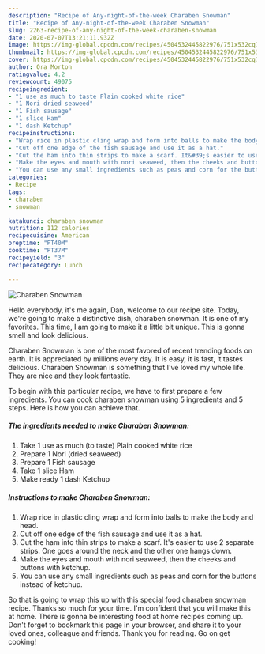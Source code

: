 ```yaml
---
description: "Recipe of Any-night-of-the-week Charaben Snowman"
title: "Recipe of Any-night-of-the-week Charaben Snowman"
slug: 2263-recipe-of-any-night-of-the-week-charaben-snowman
date: 2020-07-07T13:21:11.932Z
image: https://img-global.cpcdn.com/recipes/4504532445822976/751x532cq70/charaben-snowman-recipe-main-photo.jpg
thumbnail: https://img-global.cpcdn.com/recipes/4504532445822976/751x532cq70/charaben-snowman-recipe-main-photo.jpg
cover: https://img-global.cpcdn.com/recipes/4504532445822976/751x532cq70/charaben-snowman-recipe-main-photo.jpg
author: Ora Morton
ratingvalue: 4.2
reviewcount: 49075
recipeingredient:
- "1 use as much to taste Plain cooked white rice"
- "1 Nori dried seaweed"
- "1 Fish sausage"
- "1 slice Ham"
- "1 dash Ketchup"
recipeinstructions:
- "Wrap rice in plastic cling wrap and form into balls to make the body and head."
- "Cut off one edge of the fish sausage and use it as a hat."
- "Cut the ham into thin strips to make a scarf. It&#39;s easier to use 2 separate strips. One goes around the neck and the other one hangs down."
- "Make the eyes and mouth with nori seaweed, then the cheeks and buttons with ketchup."
- "You can use any small ingredients such as peas and corn for the buttons instead of ketchup."
categories:
- Recipe
tags:
- charaben
- snowman

katakunci: charaben snowman 
nutrition: 112 calories
recipecuisine: American
preptime: "PT40M"
cooktime: "PT37M"
recipeyield: "3"
recipecategory: Lunch

---
```



![Charaben Snowman](https://img-global.cpcdn.com/recipes/4504532445822976/751x532cq70/charaben-snowman-recipe-main-photo.jpg)

Hello everybody, it's me again, Dan, welcome to our recipe site. Today, we're going to make a distinctive dish, charaben snowman. It is one of my favorites. This time, I am going to make it a little bit unique. This is gonna smell and look delicious.

Charaben Snowman is one of the most favored of recent trending foods on earth. It is appreciated by millions every day. It is easy, it is fast, it tastes delicious. Charaben Snowman is something that I've loved my whole life. They are nice and they look fantastic.




To begin with this particular recipe, we have to first prepare a few ingredients. You can cook charaben snowman using 5 ingredients and 5 steps. Here is how you can achieve that.

<!--inarticleads1-->

##### The ingredients needed to make Charaben Snowman:

1. Take 1 use as much (to taste) Plain cooked white rice
1. Prepare 1 Nori (dried seaweed)
1. Prepare 1 Fish sausage
1. Take 1 slice Ham
1. Make ready 1 dash Ketchup




<!--inarticleads2-->

##### Instructions to make Charaben Snowman:

1. Wrap rice in plastic cling wrap and form into balls to make the body and head.
1. Cut off one edge of the fish sausage and use it as a hat.
1. Cut the ham into thin strips to make a scarf. It&#39;s easier to use 2 separate strips. One goes around the neck and the other one hangs down.
1. Make the eyes and mouth with nori seaweed, then the cheeks and buttons with ketchup.
1. You can use any small ingredients such as peas and corn for the buttons instead of ketchup.




So that is going to wrap this up with this special food charaben snowman recipe. Thanks so much for your time. I'm confident that you will make this at home. There is gonna be interesting food at home recipes coming up. Don't forget to bookmark this page in your browser, and share it to your loved ones, colleague and friends. Thank you for reading. Go on get cooking!
